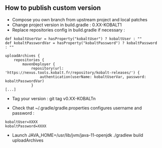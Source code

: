 
## How to publish custom version

* Compose you own branch from upstream project and local patches
* Change project version in build.gradle : 0.XX-KOBALT1
* Replace repositories config in build.gradle if necessary :

```
def kobaltUserVar = hasProperty("kobaltUser") ? kobaltUser : ""
def kobaltPasswordVar = hasProperty("kobaltPassword") ? kobaltPassword : ""

uploadArchives {
    repositories {
        mavenDeployer {
            repository(url: 'https://nexus.tools.kobalt.fr/repository/kobalt-releases/') {
                authentication(userName: kobaltUserVar, password: kobaltPasswordVar)
            } 
[...]

```
* Tag your version : git tag v0.XX-KOBALTn

* Check that ~/.gradle/gradle.properties configures username and password :

```
kobaltUser=XXXX
kobaltPassword=XXXX
```

* Launch JAVA_HOME=/usr/lib/jvm/java-11-openjdk ./gradlew build uploadArchives

